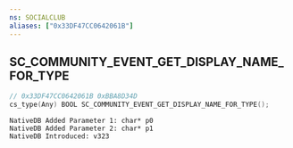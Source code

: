 ```yaml
---
ns: SOCIALCLUB
aliases: ["0x33DF47CC0642061B"]
---
```

## SC_COMMUNITY_EVENT_GET_DISPLAY_NAME_FOR_TYPE

```c
// 0x33DF47CC0642061B 0xBBA8D34D
cs_type(Any) BOOL SC_COMMUNITY_EVENT_GET_DISPLAY_NAME_FOR_TYPE();
```

```
NativeDB Added Parameter 1: char* p0
NativeDB Added Parameter 2: char* p1
NativeDB Introduced: v323
```

